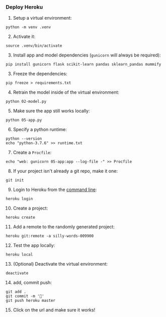 ### Deploy Heroku

1. Setup a virtual environment:

```
python -m venv .venv
```

2. Activate it:

```
source .venv/bin/activate
```

3. Install app and model dependencies (`gunicorn` will always be required):

```
pip install gunicorn flask scikit-learn pandas sklearn_pandas mummify 
```

3. Freeze the dependencies:

```
pip freeze > requirements.txt
```

4. Retrain the model inside of the virtual environment:

```
python 02-model.py
```

5. Make sure the app still works locally:

```
python 05-app.py
```

6. Specify a python runtime:

```
python --version
echo "python-3.7.6" >> runtime.txt
```

7. Create a `Procfile`:

```
echo "web: gunicorn 05-app:app --log-file -" >> Procfile
```

8. If your project isn't already a git repo, make it one:

```
git init
```

9. Login to Heroku from the [command line](https://devcenter.heroku.com/articles/heroku-cli):

```
heroku login
```

10. Create a project:

```
heroku create
```

11. Add a remote to the randomly generated project:

```
heroku git:remote -a silly-words-009900
```

12. Test the app locally:

```
heroku local
```

13. (Optional) Deactivate the virtual environment:

```
deactivate
```

14. add, commit push:

```
git add .
git commit -m '🚀'
git push heroku master
```

15. Click on the url and make sure it works!